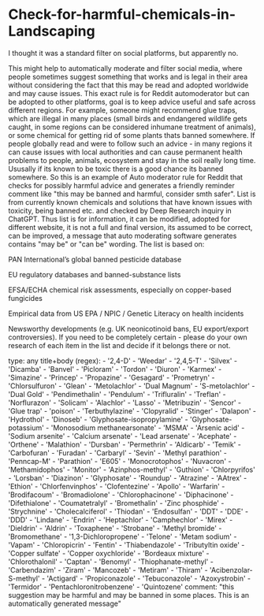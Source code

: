 # Check-for-harmful-chemicals-in-Landscaping

I thought it was a standard filter on social platforms, but apparently no. 

This might help to automatically moderate and filter social media, where people sometimes suggest something that works and is legal in their area without considering the fact that this may be read and adopted worldwide and may cause issues. This exact rule is for Reddit automoderator but can be adopted to other platforms, goal is to keep advice useful and safe across different regions. For example, someone might recommend glue traps, which are illegal in many places (small birds and endangered wildlife gets caught, in some regions can be considered inhumane treatment of animals), or some chemical for getting rid of some plants thats banned somewhere. If people globally read and were to follow such an advice - in many regions it can cause issues with local authorities and can cause permanent health problems to people, animals, ecosystem and stay in the soil really long time. Ususally if its known to be toxic there is a good chance its banned somewhere. So this is an example of Auto moderator rule for Reddit that checks for possibly harmful advice and generates a friendly reminder comment like "this may be banned and harmful, consider smth safer". List is from currently known chemicals and solutions that have known issues with toxicity, being banned etc. and checked by Deep Research inquiry in ChatGPT. Thus list is for information, it can be modified, adopted for different website, it is not a full and final version, its assumed to be correct, can be improved, a message that auto moderating software generates contains "may be" or "can be" wording. The list is based on:

PAN International’s global banned pesticide database

EU regulatory databases and banned-substance lists

EFSA/ECHA chemical risk assessments, especially on copper-based fungicides

Empirical data from US EPA / NPIC / Genetic Literacy on health incidents

Newsworthy developments (e.g. UK neonicotinoid bans, EU export/export controversies).
If you need to be completely certain - please do your own research of each item in the list and decide if it belongs there or not. 

type: any
title+body (regex):
    - '2,4-D'
    - 'Weedar' 
    - '2,4,5-T' 
    - 'Silvex' 
    - 'Dicamba' 
    - 'Banvel' 
    - 'Picloram' 
    - 'Tordon' 
    - 'Diuron' 
    - 'Karmex' 
    - 'Simazine' 
    - 'Princep' 
    - 'Propazine' 
    - 'Gesagard' 
    - 'Prometryn' 
    - 'Chlorsulfuron' 
    - 'Glean' 
    - 'Metolachlor' 
    - 'Dual Magnum' 
    - 'S-metolachlor' 
    - 'Dual Gold' 
    - 'Pendimethalin' 
    - 'Pendulum' 
    - 'Trifluralin' 
    - 'Treflan' 
    - 'Norflurazon' 
    - 'Solicam' 
    - 'Alachlor' 
    - 'Lasso' 
    - 'Metribuzin' 
    - 'Sencor' 
    - 'Glue trap' 
    - 'poison' 
    - 'Terbuthylazine' 
    - 'Clopyralid' 
    - 'Stinger' 
    - 'Dalapon' 
    - 'Hydrothol' 
    - 'Dinoseb' 
    - 'Glyphosate-isopropylamine' 
    - 'Glyphosate-potassium' 
    - 'Monosodium methanearsonate' 
    - 'MSMA' 
    - 'Arsenic acid' 
    - 'Sodium arsenite' 
    - 'Calcium arsenate' 
    - 'Lead arsenate' 
    - 'Acephate' 
    - 'Orthene' 
    - 'Malathion' 
    - 'Dursban' 
    - 'Permethrin' 
    - 'Aldicarb' 
    - 'Temik' 
    - 'Carbofuran' 
    - 'Furadan' 
    - 'Carbaryl' 
    - 'Sevin' 
    - 'Methyl parathion' 
    - 'Penncap-M' 
    - 'Parathion' 
    - 'E605' 
    - 'Monocrotophos' 
    - 'Nuvacron' 
    - 'Methamidophos' 
    - 'Monitor' 
    - 'Azinphos-methyl' 
    - 'Guthion' 
    - 'Chlorpyrifos' 
    - 'Lorsban' 
    - 'Diazinon' 
    - 'Glyphosate' 
    - 'Roundup' 
    - 'Atrazine' 
    - 'AAtrex' 
    - 'Ethion' 
    - 'Chlorfenvinphos' 
    - 'Clofentezine' 
    - 'Apollo' 
    - 'Warfarin' 
    - 'Brodifacoum' 
    - 'Bromadiolone' 
    - 'Chlorophacinone' 
    - 'Diphacinone' 
    - 'Difethialone' 
    - 'Coumatetralyl' 
    - 'Bromethalin' 
    - 'Zinc phosphide' 
    - 'Strychnine' 
    - 'Cholecalciferol' 
    - 'Thiodan' 
    - 'Endosulfan' 
    - 'DDT' 
    - 'DDE' 
    - 'DDD' 
    - 'Lindane' 
    - 'Endrin' 
    - 'Heptachlor' 
    - 'Camphechlor' 
    - 'Mirex' 
    - 'Dieldrin' 
    - 'Aldrin' 
    - 'Toxaphene' 
    - 'Strobane' 
    - 'Methyl bromide' 
    - 'Bromomethane' 
    - '1,3-Dichloropropene' 
    - 'Telone' 
    - 'Metam sodium' 
    - 'Vapam' 
    - 'Chloropicrin' 
    - 'Fentin' 
    - 'Thiabendazole' 
    - 'Tributyltin oxide' 
    - 'Copper sulfate' 
    - 'Copper oxychloride' 
    - 'Bordeaux mixture' 
    - 'Chlorothalonil' 
    - 'Captan' 
    - 'Benomyl' 
    - 'Thiophanate-methyl' 
    - 'Carbendazim' 
    - 'Ziram' 
    - 'Mancozeb' 
    - 'Metiram' 
    - 'Thiram' 
    - 'Acibenzolar-S-methyl' 
    - 'Actigard' 
    - 'Propiconazole' 
    - 'Tebuconazole' 
    - 'Azoxystrobin' 
    - 'Termidor' 
    - 'Pentachloronitrobenzene' 
    - 'Quintozene'
comment: "this suggestion may be harmful and may be banned in some places. This is an automatically generated message"
